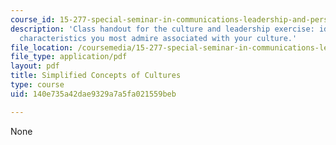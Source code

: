 ```yaml
---
course_id: 15-277-special-seminar-in-communications-leadership-and-personal-effectiveness-coaching-fall-2008
description: 'Class handout for the culture and leadership exercise: identify leadership
  characteristics you most admire associated with your culture.'
file_location: /coursemedia/15-277-special-seminar-in-communications-leadership-and-personal-effectiveness-coaching-fall-2008/140e735a42dae9329a7a5fa021559beb_handout_5.pdf
file_type: application/pdf
layout: pdf
title: Simplified Concepts of Cultures
type: course
uid: 140e735a42dae9329a7a5fa021559beb

---
```

None